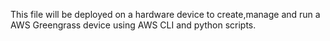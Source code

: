 This file will be deployed on a hardware device to create,manage and run a AWS Greengrass device using AWS CLI and python scripts.